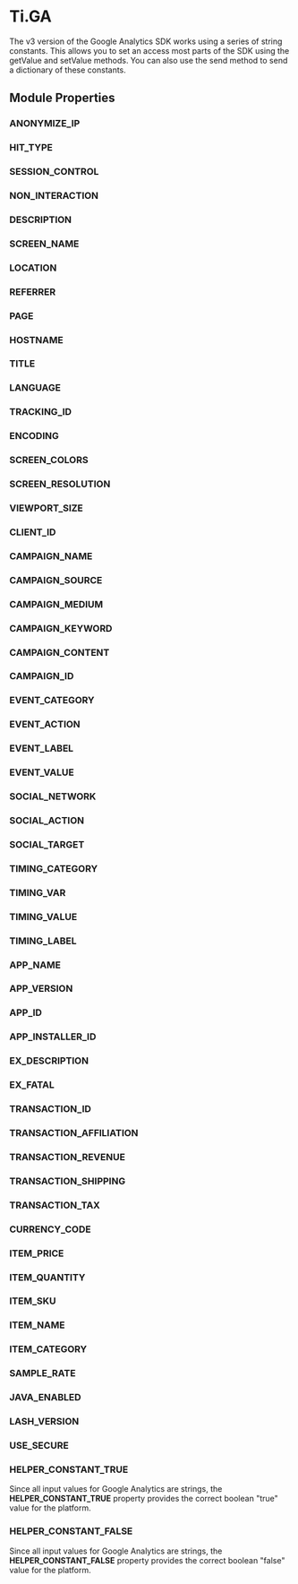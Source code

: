 <h1>Ti.GA</h1>

The v3 version of the Google Analytics SDK works using a series of string constants.  This allows you to set an access most parts of the SDK using the getValue and setValue methods.  You can also use the send method to send a dictionary of these constants.

<h2>Module Properties</h2>

<h3>ANONYMIZE_IP</h3>

<h3>HIT_TYPE</h3>

<h3>SESSION_CONTROL</h3>

<h3>NON_INTERACTION</h3>

<h3>DESCRIPTION</h3>

<h3>SCREEN_NAME</h3>

<h3>LOCATION</h3>

<h3>REFERRER</h3>

<h3>PAGE</h3>

<h3>HOSTNAME</h3>

<h3>TITLE</h3>

<h3>LANGUAGE</h3>

<h3>TRACKING_ID</h3>

<h3>ENCODING</h3>

<h3>SCREEN_COLORS</h3>

<h3>SCREEN_RESOLUTION</h3>

<h3>VIEWPORT_SIZE</h3>

<h3>CLIENT_ID</h3>

<h3>CAMPAIGN_NAME</h3>

<h3>CAMPAIGN_SOURCE</h3>

<h3>CAMPAIGN_MEDIUM</h3>

<h3>CAMPAIGN_KEYWORD</h3>

<h3>CAMPAIGN_CONTENT</h3>

<h3>CAMPAIGN_ID</h3>

<h3>EVENT_CATEGORY</h3>

<h3>EVENT_ACTION</h3>

<h3>EVENT_LABEL</h3>

<h3>EVENT_VALUE</h3>

<h3>SOCIAL_NETWORK</h3>

<h3>SOCIAL_ACTION</h3>

<h3>SOCIAL_TARGET</h3>

<h3>TIMING_CATEGORY</h3>

<h3>TIMING_VAR</h3>

<h3>TIMING_VALUE</h3>

<h3>TIMING_LABEL</h3>

<h3>APP_NAME</h3>

<h3>APP_VERSION</h3>

<h3>APP_ID</h3>

<h3>APP_INSTALLER_ID</h3>

<h3>EX_DESCRIPTION</h3>

<h3>EX_FATAL</h3>

<h3>TRANSACTION_ID</h3>

<h3>TRANSACTION_AFFILIATION</h3>

<h3>TRANSACTION_REVENUE</h3>

<h3>TRANSACTION_SHIPPING</h3>

<h3>TRANSACTION_TAX</h3>

<h3>CURRENCY_CODE</h3>

<h3>ITEM_PRICE</h3>

<h3>ITEM_QUANTITY</h3>

<h3>ITEM_SKU</h3>

<h3>ITEM_NAME</h3>

<h3>ITEM_CATEGORY</h3>

<h3>SAMPLE_RATE</h3>

<h3>JAVA_ENABLED</h3>

<h3>LASH_VERSION</h3>

<h3>USE_SECURE</h3>

<h3>HELPER_CONSTANT_TRUE</h3>

Since all input values for Google Analytics are strings, the <b>HELPER_CONSTANT_TRUE</b> property provides the correct boolean "true" value for the platform.

<h3>HELPER_CONSTANT_FALSE</h3>

Since all input values for Google Analytics are strings, the <b>HELPER_CONSTANT_FALSE</b> property provides the correct boolean "false" value for the platform.
